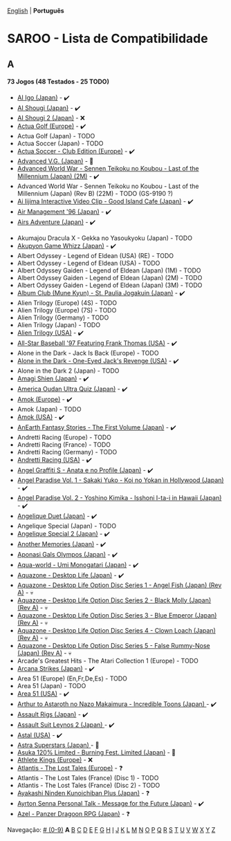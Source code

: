 [English](../en-us/A.md) | **Português**

# SAROO - Lista de Compatibilidade

## A

#### 73 Jogos (48 Testados - 25 TODO)

- [AI Igo (Japan)](../../../Regions/Retails/Japan/T-17601G/01/README.md) - :heavy_check_mark:
- [AI Shougi (Japan)](../../../Regions/Retails/Japan/T18602G/01/README.md) - :heavy_check_mark:
- [AI Shougi 2 (Japan)](../../../Regions/Retails/Japan/T-17602G/01/README.md) - :x:
- [Actua Golf (Europe)](../../../Regions/Retails/Europe/T-12302H/01/README.md) - :heavy_check_mark:
- Actua Golf (Japan) - TODO
- Actua Soccer (Japan) - TODO
- [Actua Soccer - Club Edition (Europe)](../../../Regions/Retails/Europe/T-12305H/01/README.md) - :heavy_check_mark:
- [Advanced V.G. (Japan)](../../../Regions/Retails/Japan/T-32501G/README.md) - :100:
- [Advanced World War - Sennen Teikoku no Koubou - Last of the Millennium (Japan) (2M)](../../../Regions/Retails/Japan/GS-9087/01/README.md) - :heavy_check_mark:
- Advanced World War - Sennen Teikoku no Koubou - Last of the Millennium (Japan) (Rev B) (22M) - TODO (GS-9190 ?)
- [Ai Iijima Interactive Video Clip - Good Island Cafe (Japan)](../../../Regions/Retails/Japan/T-25201G/01/README.md) - :heavy_check_mark:
- [Air Management '96 (Japan)](../../../Regions/Retails/Japan/T-7611G/01/README.md) - :heavy_check_mark:
- [Airs Adventure (Japan)](../../../Regions/Retails/Japan/T-20301G/01/README.md) - :heavy_check_mark:
<!-- - [Akumajou Dracula X - Gekka no Yasoukyoku (Japan)](../../../Regions/Retails/Japan/T-9527G/README.md) -->
- Akumajou Dracula X - Gekka no Yasoukyoku (Japan) - TODO
- [Akupyon Game Whizz (Japan)](../../../Regions/Retails/Japan/T-36102G/01/README.md) - :heavy_check_mark:
- Albert Odyssey - Legend of Eldean (USA) (RE) - TODO
- Albert Odyssey - Legend of Eldean (USA) - TODO
- Albert Odyssey Gaiden - Legend of Eldean (Japan) (1M) - TODO
- Albert Odyssey Gaiden - Legend of Eldean (Japan) (2M) - TODO
- Albert Odyssey Gaiden - Legend of Eldean (Japan) (3M) - TODO
- [Album Club (Mune Kyun) - St. Paulia Jogakuin (Japan)](../../../Regions/Retails/Japan/T-21903G/01/README.md) - :heavy_check_mark:
- Alien Trilogy (Europe) (4S) - TODO
- Alien Trilogy (Europe) (7S) - TODO
- Alien Trilogy (Germany) - TODO
- Alien Trilogy (Japan) - TODO
- [Alien Trilogy (USA)](../../../Regions/Retails/USA/T-8113H/01/README.md) - :heavy_check_mark:
- [All-Star Baseball '97 Featuring Frank Thomas (USA)](../../../Regions/Retails/USA/T-8150H/01/README.md) - :heavy_check_mark:
- Alone in the Dark - Jack Is Back (Europe) - TODO
- [Alone in the Dark - One-Eyed Jack's Revenge (USA)](../../../Regions/Retails/USA/T-29401H/01/README.md) - :heavy_check_mark:
- Alone in the Dark 2 (Japan) - TODO
- [Amagi Shien (Japan)](../../../Regions/Retails/Japan/T-1513G/README.md) - :heavy_check_mark:
- [America Oudan Ultra Quiz (Japan)](../../../Regions/Retails/Japan/T-6004G/01/README.md) - :heavy_check_mark:
- [Amok (Europe)](../../../Regions/Retails/Europe/MK-81064/01/README.md) - :heavy_check_mark:
- Amok (Japan) - TODO
- [Amok (USA)](../../../Regions/Retails/USA/MK-81064/01/README.md) - :heavy_check_mark:
- [AnEarth Fantasy Stories - The First Volume (Japan)](../../../Regions/Retails/Japan/T-27801G/01/README.md) - :heavy_check_mark:
- Andretti Racing (Europe) - TODO
- Andretti Racing (France) - TODO
- Andretti Racing (Germany) - TODO
- [Andretti Racing (USA)](../../../Regions/Retails/USA/T-5020H/01/README.md) - :heavy_check_mark:
- [Angel Graffiti S - Anata e no Profile (Japan)](../../../Regions/Retails/Japan/T-7308G/01/README.md) - :heavy_check_mark:
- [Angel Paradise Vol. 1 - Sakaki Yuko - Koi no Yokan in Hollywood (Japan)](../../../Regions/Retails/Japan/T-2403G/01/README.md) - :heavy_check_mark:
- [Angel Paradise Vol. 2 - Yoshino Kimika - Isshoni I-ta-i in Hawaii (Japan)](../../../Regions/Retails/Japan/T-2405G/01/README.md) - :heavy_check_mark:
- [Angelique Duet (Japan)](../../../Regions/Retails/Japan/T-7662G/01/README.md) - :heavy_check_mark:
- Angelique Special (Japan) - TODO
- [Angelique Special 2 (Japan)](../../../Regions/Retails/Japan/T-7627G/01/README.md) - :heavy_check_mark:
- [Another Memories (Japan)](../../../Regions/Retails/Japan/T-38001G/01/README.md) - :heavy_check_mark:
- [Aponasi Gals Olympos (Japan)](../../../Regions/Retails/Japan/T-4304G/01/README.md) - :heavy_check_mark:
- [Aqua-world - Umi Monogatari (Japan)](../../../Regions/Retails/Japan/T-30301G/01/README.md) - :heavy_check_mark:
- [Aquazone - Desktop Life (Japan)](../../../Regions/Retails/Japan/T-24001G/01/README.md) - :heavy_check_mark:
- [Aquazone - Desktop Life Option Disc Series 1 - Angel Fish (Japan) (Rev A)](../../../Regions/Retails/Japan/T-24002G/01/README.md) - :skull:
- [Aquazone - Desktop Life Option Disc Series 2 - Black Molly (Japan) (Rev A)](../../../Regions/Retails/Japan/T-24003G/01/README.md) - :skull:
- [Aquazone - Desktop Life Option Disc Series 3 - Blue Emperor (Japan) (Rev A)](../../../Regions/Retails/Japan/T-24004G/01/README.md) - :skull:
- [Aquazone - Desktop Life Option Disc Series 4 - Clown Loach (Japan) (Rev A)](../../../Regions/Retails/Japan/T-24005G/01/README.md) - :skull:
- [Aquazone - Desktop Life Option Disc Series 5 - False Rummy-Nose (Japan) (Rev A)](../../../Regions/Retails/Japan/T-24006G/01/README.md) - :skull:
- Arcade's Greatest Hits - The Atari Collection 1 (Europe) - TODO
- [Arcana Strikes (Japan)](../../../Regions/Retails/Japan/T-10311G/01/README.md) - :heavy_check_mark:
- Area 51 (Europe) (En,Fr,De,Es) - TODO
- Area 51 (Japan) - TODO
- [Area 51 (USA)](../../../Regions/Retails/USA/T-9705H/01/README.md) - :heavy_check_mark:
- [Arthur to Astaroth no Nazo Makaimura - Incredible Toons (Japan) ](../../../Regions/Retails/Japan/T-1209G/01/README.md) - :heavy_check_mark:
- [Assault Rigs (Japan)](../../../Regions/Retails/Japan/T-18606G/01/README.md) - :heavy_check_mark:
- [Assault Suit Leynos 2 (Japan) ](../../../Regions/Retails/Japan/T-2501G/01/README.md) - :heavy_check_mark:
- [Astal (USA)](../../../Regions/Retails/USA/MK-81019/01/README.md) - :heavy_check_mark:
- [Astra Superstars (Japan) ](../../../Regions/Retails/Japan/T-1521G/README.md) - :100:
- [Asuka 120% Limited - Burning Fest. Limited (Japan)](../../../Regions/Retails/Japan/T-16708G/README.md) - :100:
- [Athlete Kings (Europe)](../../../Regions/Retails/Europe/MK-81115/01/README.md) - :x:
- [Atlantis - The Lost Tales (Europe)](../../../Regions/Retails/Europe/MK-8109150/01/README.md) - :question:
- Atlantis - The Lost Tales (France) (Disc 1) - TODO
- Atlantis - The Lost Tales (France) (Disc 2) - TODO
- [Ayakashi Ninden Kunoichiban Plus (Japan)](../../../Regions/Retails/Japan/T-21512G/01/README.md) - :question:
- [Ayrton Senna Personal Talk - Message for the Future (Japan)](../../../Regions/Retails/Japan/GS-9020/01/README.md) - :heavy_check_mark:
- [Azel - Panzer Dragoon RPG (Japan)](../../../Regions/Retails/Japan/GS-9076/01/README.md) - :question:

Navegação:
[# (0-9)](./09.md) **A** [B](./B.md) [C](./C.md) [D](./D.md) [E](./E.md) [F](./F.md) [G](./G.md) [H](./H.md) [I](./I.md) [J](./J.md) [K](./K.md) [L](./L.md) [M](./M.md) [N](./N.md) [O](./O.md) [P](./P.md) [Q](./Q.md) [R](./R.md) [S](./S.md) [T](./T.md) [U](./U.md) [V](./V.md) [W](./W.md) [X](./X.md) [Y](./Y.md) [Z](./Z.md)
